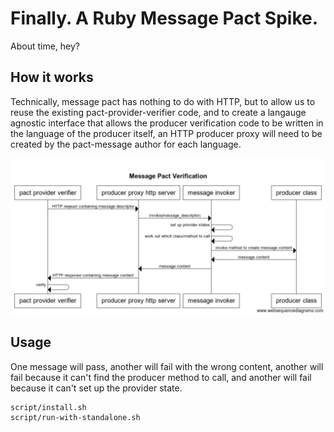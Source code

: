 # Finally. A Ruby Message Pact Spike.

About time, hey?

## How it works

Technically, message pact has nothing to do with HTTP, but to allow us to reuse the existing pact-provider-verifier code, and to create a langauge agnostic interface that allows the producer verification code to be written in the language of the producer itself, an HTTP producer proxy will need to be created by the pact-message author for each language.

<img src="docs/pact-message-verification-sequence-diagram.png">

## Usage

One message will pass, another will fail with the wrong content, another will fail because it can't find the producer method to call, and another will fail because it can't set up the provider state.

    script/install.sh
    script/run-with-standalone.sh

